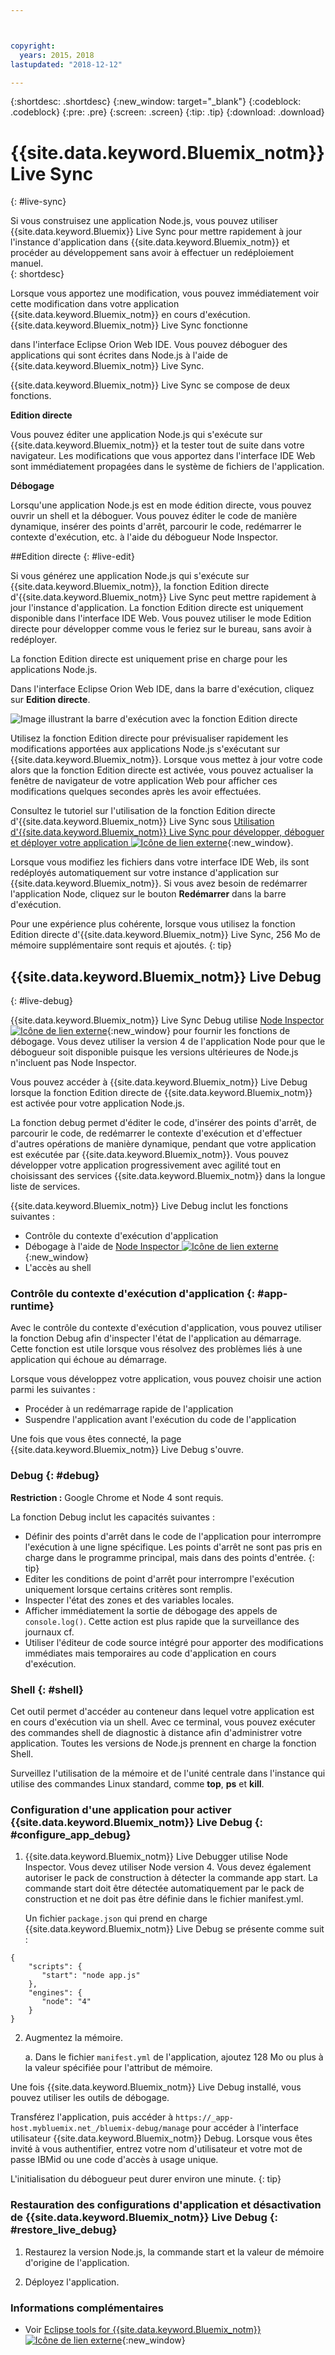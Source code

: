 ```yaml
---



copyright:
  years: 2015，2018
lastupdated: "2018-12-12"

---
```


{:shortdesc: .shortdesc}
{:new_window: target="_blank"}
{:codeblock: .codeblock}
{:pre: .pre}
{:screen: .screen}
{:tip: .tip}
{:download: .download}

# {{site.data.keyword.Bluemix_notm}} Live Sync
{: #live-sync}


Si vous construisez une application Node.js, vous pouvez utiliser {{site.data.keyword.Bluemix}} Live Sync pour mettre rapidement à jour l'instance d'application dans {{site.data.keyword.Bluemix_notm}} et procéder au développement sans avoir à effectuer un redéploiement manuel.   
{: shortdesc}

Lorsque vous apportez une modification, vous pouvez immédiatement voir cette modification dans votre application
{{site.data.keyword.Bluemix_notm}} en cours d'exécution. {{site.data.keyword.Bluemix_notm}} Live Sync fonctionne
<!--from both the command line and -->
dans l'interface Eclipse Orion Web IDE. Vous pouvez déboguer des applications qui sont écrites dans Node.js à l'aide de {{site.data.keyword.Bluemix_notm}} Live Sync.  

{{site.data.keyword.Bluemix_notm}} Live Sync se compose de deux fonctions.
<!--three -->

<!--
**Desktop Sync**  

You can synchronize any desktop directory tree with a cloud-based project workspace similar to the way Dropbox works. The Web IDE directly edits the same cloud-based workspace, so both stay in sync. Desktop Sync works for any kind of application. To use Desktop Sync, you need to download and install the BL command line interface.  
-->

**Edition directe**

Vous pouvez éditer une application Node.js qui s'exécute sur {{site.data.keyword.Bluemix_notm}} et la tester tout de suite dans votre navigateur. Les modifications que vous apportez dans l'interface IDE Web sont immédiatement propagées dans le système de fichiers de l'application.  

**Débogage**  

Lorsqu'une application Node.js est en mode édition directe, vous pouvez ouvrir un shell et la déboguer. Vous pouvez éditer le code de manière dynamique, insérer des points d'arrêt, parcourir le code, redémarrer le contexte d'exécution, etc. à l'aide du débogueur Node Inspector.  


##Edition directe
{: #live-edit}

Si vous générez une application Node.js qui s'exécute sur {{site.data.keyword.Bluemix_notm}}, la fonction Edition directe d'{{site.data.keyword.Bluemix_notm}} Live Sync peut mettre rapidement à jour l'instance d'application. La fonction Edition directe est uniquement disponible dans l'interface IDE Web. Vous pouvez utiliser le mode Edition directe pour développer comme vous le feriez sur le bureau, sans avoir à redéployer. 

La fonction Edition directe est uniquement prise en charge pour les applications Node.js.

Dans l'interface Eclipse Orion Web IDE, dans la barre d'exécution, cliquez sur **Edition directe**.

![Image illustrant la barre d'exécution avec la fonction Edition directe](images/bluemix-live-sync-light.png)

Utilisez la fonction Edition directe pour prévisualiser rapidement les modifications apportées aux applications Node.js s'exécutant sur {{site.data.keyword.Bluemix_notm}}. Lorsque vous mettez à jour votre code alors que la fonction Edition directe est activée, vous pouvez actualiser la fenêtre de navigateur de votre application Web pour afficher ces modifications quelques secondes après les avoir effectuées.

Consultez le tutoriel sur l'utilisation de la fonction Edition directe d'{{site.data.keyword.Bluemix_notm}} Live Sync sous [Utilisation d'{{site.data.keyword.Bluemix_notm}} Live Sync pour développer, déboguer et déployer votre application ![Icône de lien externe](../../icons/launch-glyph.svg "Icône de lien externe")](https://www.ibm.com/cloud/garage/tutorials/use-live-sync-to-develop-debug-and-deploy-your-app){:new_window}.

Lorsque vous modifiez les fichiers dans votre interface IDE Web, ils sont redéployés automatiquement sur votre instance d'application sur {{site.data.keyword.Bluemix_notm}}. Si vous avez besoin de redémarrer l'application Node, cliquez sur le bouton **Redémarrer** dans la barre d'exécution.

Pour une expérience plus cohérente, lorsque vous utilisez la fonction Edition directe d'{{site.data.keyword.Bluemix_notm}} Live Sync, 256 Mo de mémoire supplémentaire sont requis et ajoutés.
{: tip}

## {{site.data.keyword.Bluemix_notm}} Live Debug
{: #live-debug}

{{site.data.keyword.Bluemix_notm}} Live Sync Debug utilise
[Node Inspector ![Icône de lien externe](../../icons/launch-glyph.svg "Icône de lien externe")](https://github.com/node-inspector/node-inspector){:new_window}
pour fournir les fonctions de débogage. Vous devez utiliser la version 4 de l'application Node pour que le débogueur soit disponible puisque les versions ultérieures de Node.js n'incluent pas Node Inspector.

Vous pouvez accéder à {{site.data.keyword.Bluemix_notm}} Live Debug lorsque la fonction Edition directe de {{site.data.keyword.Bluemix_notm}} est activée pour votre application Node.js.  

La fonction debug permet d'éditer le code, d'insérer des points d'arrêt, de parcourir le code, de redémarrer le contexte d'exécution et d'effectuer d'autres opérations de manière dynamique, pendant que votre application est exécutée par {{site.data.keyword.Bluemix_notm}}. Vous pouvez développer votre application progressivement avec agilité tout en choisissant des services {{site.data.keyword.Bluemix_notm}} dans la longue liste de services.

{{site.data.keyword.Bluemix_notm}} Live Debug inclut les fonctions suivantes :

* Contrôle du contexte d'exécution d'application
* Débogage à l'aide de [Node Inspector ![Icône de lien externe](../../icons/launch-glyph.svg "Icône de lien externe")](https://github.com/node-inspector/node-inspector){:new_window}
* L'accès au shell

### Contrôle du contexte d'exécution d'application {: #app-runtime}

Avec le contrôle du contexte d'exécution d'application, vous pouvez utiliser la fonction Debug afin d'inspecter l'état de l'application
au démarrage. Cette fonction est utile lorsque vous résolvez des problèmes liés à une application qui échoue au démarrage.

Lorsque vous développez votre application, vous pouvez choisir une action parmi les suivantes :

* Procéder à un redémarrage rapide de l'application
* Suspendre l'application avant l'exécution du code de l'application

Une fois que vous êtes connecté, la page {{site.data.keyword.Bluemix_notm}} Live Debug s'ouvre.

### Debug {: #debug}

**Restriction :** Google Chrome et Node 4 sont requis.

La fonction Debug inclut les capacités suivantes :  
* Définir des points d'arrêt dans le code de l'application pour interrompre l'exécution à une ligne spécifique.
  Les points d'arrêt ne sont pas pris en charge dans le programme principal, mais dans des points d'entrée.
  {: tip}
* Editer les conditions de point d'arrêt pour interrompre l'exécution uniquement lorsque certains critères sont remplis.
* Inspecter l'état des zones et des variables locales.
* Afficher immédiatement la sortie de débogage des appels de `console.log()`. Cette action est plus rapide que la surveillance des journaux cf.
* Utiliser l'éditeur de code source intégré pour apporter des modifications immédiates mais temporaires au code d'application en cours d'exécution.

### Shell {: #shell}

Cet outil permet d'accéder au conteneur dans lequel votre application est en cours d'exécution via un shell. Avec ce terminal, vous pouvez
exécuter des commandes shell de diagnostic à distance afin d'administrer votre application. Toutes les versions de Node.js prennent en charge la fonction Shell.

Surveillez l'utilisation de la mémoire et de l'unité centrale dans l'instance qui utilise des commandes Linux standard, comme
**top**, **ps** et **kill**.

### Configuration d'une application pour activer {{site.data.keyword.Bluemix_notm}} Live Debug {: #configure_app_debug}

1. {{site.data.keyword.Bluemix_notm}} Live Debugger utilise Node Inspector. Vous devez utiliser Node version 4. Vous devez également autoriser le pack de construction à détecter la commande app start. La commande start doit être détectée automatiquement par
le pack de construction et ne doit pas être définie dans le fichier manifest.yml.

   Un fichier `package.json` qui prend en charge {{site.data.keyword.Bluemix_notm}} Live Debug se présente comme suit :

  ```
  {
      "scripts": {
         "start": "node app.js"
      },
      "engines": {
         "node": "4"
      }
  }
  ```

2. Augmentez la mémoire.  

    a. Dans le fichier `manifest.yml` de l'application, ajoutez 128 Mo ou plus à la valeur spécifiée pour l'attribut de mémoire.

Une fois {{site.data.keyword.Bluemix_notm}} Live
Debug installé, vous pouvez utiliser les outils de débogage.

Transférez l'application, puis accéder à `https://_app-host.mybluemix.net_/bluemix-debug/manage` pour accéder à l'interface utilisateur {{site.data.keyword.Bluemix_notm}} Debug. Lorsque vous êtes invité à vous authentifier, entrez votre nom d'utilisateur et votre mot de passe IBMid ou une code d'accès à usage unique.    

L'initialisation du débogueur peut durer environ une minute.
{: tip}

### Restauration des configurations d'application et désactivation de {{site.data.keyword.Bluemix_notm}} Live Debug {: #restore_live_debug}

1. Restaurez la version Node.js, la commande start et la valeur de mémoire d'origine de l'application.

2. Déployez l'application.

### Informations complémentaires

* Voir [Eclipse tools for {{site.data.keyword.Bluemix_notm}} ![Icône de lien externe](../../icons/launch-glyph.svg "Icône de lien externe")](https://www.cloud.ibm.com/docs/manageapps/eclipsetools/eclipsetools.html){:new_window}
